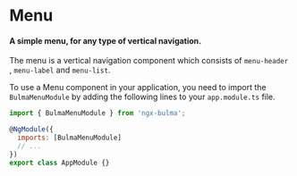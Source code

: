 # Menu

#### A simple menu, for any type of vertical navigation.

The menu is a vertical navigation component which consists of `menu-header` , `menu-label` and `menu-list`.

To use a Menu component in your application, you need to import the `BulmaMenuModule` by adding the following lines to your `app.module.ts` file.

```javascript
import { BulmaMenuModule } from 'ngx-bulma';

@NgModule({
  imports: [BulmaMenuModule]
  // ...
})
export class AppModule {}
```
